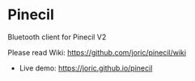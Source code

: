 # Pinecil

Bluetooth client for Pinecil V2

Please read Wiki: https://github.com/joric/pinecil/wiki

* Live demo: https://joric.github.io/pinecil
